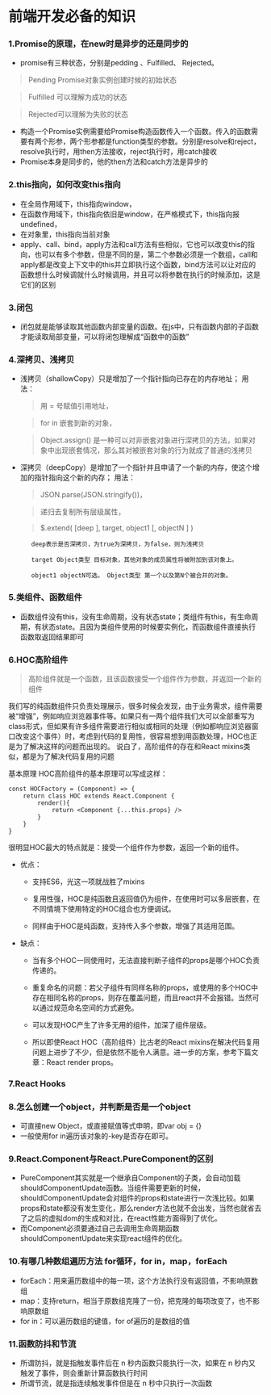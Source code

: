 # 前端开发必备的知识

### 1.Promise的原理，在new时是异步的还是同步的
- promise有三种状态，分别是pedding 、Fulfilled、 Rejected。
> Pending Promise对象实例创建时候的初始状态

> Fulfilled 可以理解为成功的状态

> Rejected可以理解为失败的状态

- 构造一个Promise实例需要给Promise构造函数传入一个函数。传入的函数需要有两个形参，两个形参都是function类型的参数。分别是resolve和reject，resolve执行时，用then方法接收，reject执行时，用catch接收
- Promise本身是同步的，他的then方法和catch方法是异步的
### 2.this指向，如何改变this指向
- 在全局作用域下，this指向window，
- 在函数作用域下，this指向依旧是window，在严格模式下，this指向报undefined，
- 在对象里，this指向当前对象
- apply、call、bind，apply方法和call方法有些相似，它也可以改变this的指向，也可以有多个参数，但是不同的是，第二个参数必须是一个数组，call和apply都是改变上下文中的this并立即执行这个函数，bind方法可以让对应的函数想什么时候调就什么时候调用，并且可以将参数在执行的时候添加，这是它们的区别
### 3.闭包
- 闭包就是能够读取其他函数内部变量的函数。在js中，只有函数内部的子函数才能读取局部变量，可以将闭包理解成“函数中的函数”
### 4.深拷贝、浅拷贝
- 浅拷贝（shallowCopy）只是增加了一个指针指向已存在的内存地址；
    用法：
    > 用 = 号赋值引用地址，

    > for in 嵌套到新的对象，

    > Object.assign() 是一种可以对非嵌套对象进行深拷贝的方法，如果对象中出现嵌套情况，那么其对被嵌套对象的行为就成了普通的浅拷贝
- 深拷贝（deepCopy）是增加了一个指针并且申请了一个新的内存，使这个增加的指针指向这个新的内存； 
    用法：
    > JSON.parse(JSON.stringify())，

    > 递归去复制所有层级属性，

    > $.extend( [deep ], target, object1 [, objectN ] )

         deep表示是否深拷贝，为true为深拷贝，为false，则为浅拷贝

         target Object类型 目标对象，其他对象的成员属性将被附加到该对象上。
        
         object1 objectN可选。 Object类型 第一个以及第N个被合并的对象。
### 5.类组件、函数组件
- 函数组件没有this，没有生命周期，没有状态state；类组件有this，有生命周期，有状态state。且因为类组件使用的时候要实例化，而函数组件直接执行函数取返回结果即可
### 6.HOC高阶组件
> 高阶组件就是一个函数，且该函数接受一个组件作为参数，并返回一个新的组件
> 
我们写的纯函数组件只负责处理展示，很多时候会发现，由于业务需求，组件需要被“增强”，例如响应浏览器事件等。如果只有一两个组件我们大可以全部重写为class形式，但如果有许多组件需要进行相似或相同的处理（例如都响应浏览器窗口改变这个事件）时，考虑到代码的复用性，很容易想到用函数处理，HOC也正是为了解决这样的问题而出现的。
说白了，高阶组件的存在和React mixins类似，都是为了解决代码复用的问题

基本原理
HOC高阶组件的基本原理可以写成这样：

    const HOCFactory = (Component) => {
        return class HOC extends React.Component {
            render(){
                return <Component {...this.props} />
            }
        }
    }
很明显HOC最大的特点就是：接受一个组件作为参数，返回一个新的组件。

- 优点：
    - 支持ES6，光这一项就战胜了mixins

    - 复用性强，HOC是纯函数且返回值仍为组件，在使用时可以多层嵌套，在不同情境下使用特定的HOC组合也方便调试。

    - 同样由于HOC是纯函数，支持传入多个参数，增强了其适用范围。

- 缺点：

    - 当有多个HOC一同使用时，无法直接判断子组件的props是哪个HOC负责传递的。

    - 重复命名的问题：若父子组件有同样名称的props，或使用的多个HOC中存在相同名称的props，则存在覆盖问题，而且react并不会报错。当然可以通过规范命名空间的方式避免。

    - 可以发现HOC产生了许多无用的组件，加深了组件层级。

    - 所以即使React HOC（高阶组件）比古老的React mixins在解决代码复用问题上进步了不少，但是依然不能令人满意。进一步的方案，参考下篇文章：React render props。    

### 7.React Hooks
### 8.怎么创建一个object，并判断是否是一个object
- 可直接new Object，或直接赋值等式申明，即var obj = {}
- 一般使用for in遍历该对象的-key是否存在即可。
### 9.React.Component与React.PureComponent的区别
- PureComponent其实就是一个继承自Component的子类，会自动加载shouldComponentUpdate函数。当组件需要更新的时候，shouldComponentUpdate会对组件的props和state进行一次浅比较。如果props和state都没有发生变化，那么render方法也就不会出发，当然也就省去了之后的虚拟dom的生成和对比，在react性能方面得到了优化。
- 而Component必须要通过自己去调用生命周期函数shouldComponentUpdate来实现react组件的优化。
### 10.有哪几种数组遍历方法 for循环，for in，map，forEach
- forEach：用来遍历数组中的每一项，这个方法执行没有返回值，不影响原数组
- map：支持return，相当于原数组克隆了一份，把克隆的每项改变了，也不影响原数组
- for in：可以遍历数组的键值，for of遍历的是数组的值
### 11.函数防抖和节流
- 所谓防抖，就是指触发事件后在 n 秒内函数只能执行一次，如果在 n 秒内又触发了事件，则会重新计算函数执行时间
- 所谓节流，就是指连续触发事件但是在 n 秒中只执行一次函数